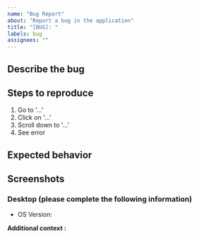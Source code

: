 ```yaml
---
name: "Bug Report"
about: "Report a bug in the application"
title: "[BUG]: "
labels: bug
assignees: ""
---
```


<!-- This file includes comments for guidance. No need to delete them, they will not appear in the final issue. e.g. current line -->

<!-- Please use bullet points instead of paragraphs to keep your issue clear and easy to follow. -->

## Describe the bug

<!--A clear and concise description of what the bug is.-->

## Steps to reproduce

1. Go to '...'
2. Click on '...'
3. Scroll down to '...'
4. See error

## Expected behavior

<!-- A clear and concise description of what you expected to happen. -->

## Screenshots

<!-- If applicable, add links to help explain your bug. To add a link, use the format: [Link Text](URL). For example: [GitHub](https://github.com)

Alternatively, add images by position the cursor on the next line and either drag and drop the file or click the 'Paste, drop, or click to add files' button below. -->

### Desktop (please complete the following information)

<!-- If not applicable delete this section -->

- OS Version: <!-- [e.g. Windows 11, macOS 15] -->

**Additional context :**

<!-- Add any other context about the problem. -->
